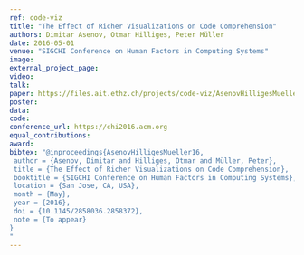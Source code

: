 ```yaml
---
ref: code-viz
title: "The Effect of Richer Visualizations on Code Comprehension"
authors: Dimitar Asenov, Otmar Hilliges, Peter Müller
date: 2016-05-01
venue: "SIGCHI Conference on Human Factors in Computing Systems"
image: 
external_project_page: 
video: 
talk: 
paper: https://files.ait.ethz.ch/projects/code-viz/AsenovHilligesMueller16.pdf
poster: 
data: 
code: 
conference_url: https://chi2016.acm.org
equal_contributions: 
award: 
bibtex: "@inproceedings{AsenovHilligesMueller16,
 author = {Asenov, Dimitar and Hilliges, Otmar and Müller, Peter},
 title = {The Effect of Richer Visualizations on Code Comprehension},
 booktitle = {SIGCHI Conference on Human Factors in Computing Systems},
 location = {San Jose, CA, USA},
 month = {May},
 year = {2016},
 doi = {10.1145/2858036.2858372},
 note = {To appear}
}
"
---
```

